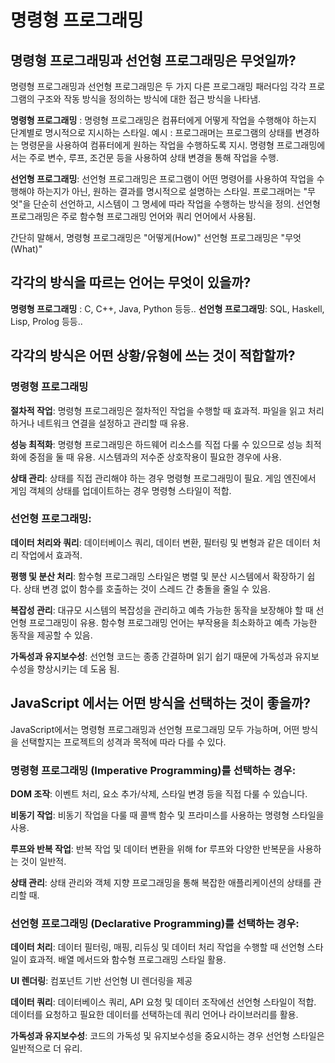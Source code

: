 # 명령형 프로그래밍

## 명령형 프로그래밍과 선언형 프로그래밍은 무엇일까?

명령형 프로그래밍과 선언형 프로그래밍은 두 가지 다른 프로그래밍 패러다임
각각 프로그램의 구조와 작동 방식을 정의하는 방식에 대한 접근 방식을 나타냄.

**명령형 프로그래밍** :
명령형 프로그래밍은 컴퓨터에게 어떻게 작업을 수행해야 하는지 단계별로 명시적으로 지시하는 스타일.
예시 : 프로그래머는 프로그램의 상태를 변경하는 명령문을 사용하여 컴퓨터에게 원하는 작업을 수행하도록 지시. 명령형 프로그래밍에서는 주로 변수, 루프, 조건문 등을 사용하여 상태 변경을 통해 작업을 수행.

**선언형 프로그래밍**:
선언형 프로그래밍은 프로그램이 어떤 명령어를 사용하여 작업을 수행해야 하는지가 아닌, 원하는 결과를 명시적으로 설명하는 스타일.
프로그래머는 "무엇"을 단순히 선언하고, 시스템이 그 명세에 따라 작업을 수행하는 방식을 정의.
선언형 프로그래밍은 주로 함수형 프로그래밍 언어와 쿼리 언어에서 사용됨.

간단히 말해서,
명령형 프로그래밍은 "어떻게(How)"
선언형 프로그래밍은 "무엇(What)"

## 각각의 방식을 따르는 언어는 무엇이 있을까?

**명령형 프로그래밍** : C, C++, Java, Python 등등..
**선언형 프로그래밍**: SQL, Haskell, Lisp, Prolog 등등..

## 각각의 방식은 어떤 상황/유형에 쓰는 것이 적합할까?

### **명령형 프로그래밍**

**절차적 작업**: 명령형 프로그래밍은 절차적인 작업을 수행할 때 효과적.
파일을 읽고 처리하거나 네트워크 연결을 설정하고 관리할 때 유용.

**성능 최적화**: 명령형 프로그래밍은 하드웨어 리소스를 직접 다룰 수 있으므로 성능 최적화에 중점을 둘 때 유용.
시스템과의 저수준 상호작용이 필요한 경우에 사용.

**상태 관리**: 상태를 직접 관리해야 하는 경우 명령형 프로그래밍이 필요.
게임 엔진에서 게임 객체의 상태를 업데이트하는 경우 명령형 스타일이 적합.

### 선언형 프로그래밍:

**데이터 처리와 쿼리**: 데이터베이스 쿼리, 데이터 변환, 필터링 및 변형과 같은 데이터 처리 작업에서 효과적.

**평행 및 분산 처리**: 함수형 프로그래밍 스타일은 병렬 및 분산 시스템에서 확장하기 쉽다.
상태 변경 없이 함수를 호출하는 것이 스레드 간 충돌을 줄일 수 있음.

**복잡성 관리**: 대규모 시스템의 복잡성을 관리하고 예측 가능한 동작을 보장해야 할 때 선언형 프로그래밍이 유용.
함수형 프로그래밍 언어는 부작용을 최소화하고 예측 가능한 동작을 제공할 수 있음.

**가독성과 유지보수성**: 선언형 코드는 종종 간결하며 읽기 쉽기 때문에 가독성과 유지보수성을 향상시키는 데 도움 됨.

## JavaScript 에서는 어떤 방식을 선택하는 것이 좋을까?

JavaScript에서는 명령형 프로그래밍과 선언형 프로그래밍 모두 가능하며, 어떤 방식을 선택할지는 프로젝트의 성격과 목적에 따라 다를 수 있다.

### 명령형 프로그래밍 (Imperative Programming)를 선택하는 경우:

**DOM 조작**: 이벤트 처리, 요소 추가/삭제, 스타일 변경 등을 직접 다룰 수 있습니다.

**비동기 작업**: 비동기 작업을 다룰 때 콜백 함수 및 프라미스를 사용하는 명령형 스타일을 사용.

**루프와 반복 작업**: 반복 작업 및 데이터 변환을 위해 for 루프와 다양한 반복문을 사용하는 것이 일반적.

**상태 관리**: 상태 관리와 객체 지향 프로그래밍을 통해 복잡한 애플리케이션의 상태를 관리할 때.

### 선언형 프로그래밍 (Declarative Programming)를 선택하는 경우:

**데이터 처리**: 데이터 필터링, 매핑, 리듀싱 및 데이터 처리 작업을 수행할 때 선언형 스타일이 효과적.
배열 메서드와 함수형 프로그래밍 스타일 활용.

**UI 렌더링**: 컴포넌트 기반 선언형 UI 렌더링을 제공

**데이터 쿼리**: 데이터베이스 쿼리, API 요청 및 데이터 조작에선 선언형 스타일이 적합.
데이터를 요청하고 필요한 데이터를 선택하는데 쿼리 언어나 라이브러리를 활용.

**가독성과 유지보수성**: 코드의 가독성 및 유지보수성을 중요시하는 경우 선언형 스타일은 일반적으로 더 유리.
